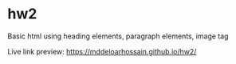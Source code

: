 # hw2
Basic html using heading elements, paragraph elements, image tag

Live link preview:
https://mddeloarhossain.github.io/hw2/
